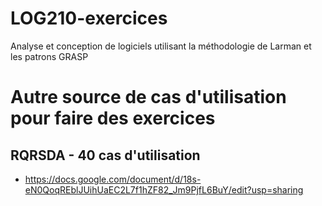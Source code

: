 # LOG210-exercices
Analyse et conception de logiciels utilisant la méthodologie de Larman et les patrons GRASP

# Autre source de cas d'utilisation pour faire des exercices

## RQRSDA - 40 cas d'utilisation
 - https://docs.google.com/document/d/18s-eN0QoqREblJUihUaEC2L7f1hZF82_Jm9PjfL6BuY/edit?usp=sharing
